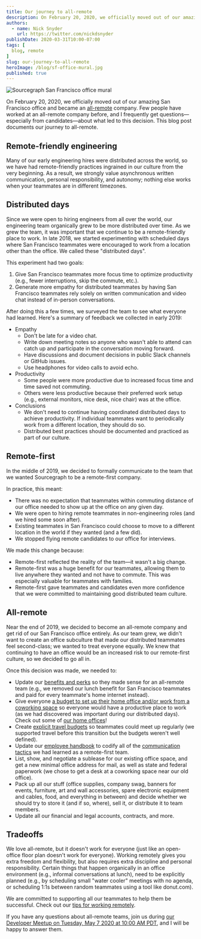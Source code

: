 ```yaml
---
title: Our journey to all-remote
description: On February 20, 2020, we officially moved out of our amazing San Francisco office and became an all-remote company. Few people have worked at an all-remote company before, and I frequently get questions—especially from candidates—about what led to this decision.
authors:
  - name: Nick Snyder
    url: https://twitter.com/nickdsnyder
publishDate: 2020-03-31T10:00-07:00
tags: [
  blog, remote
]
slug: our-journey-to-all-remote
heroImage: /blog/sf-office-mural.jpg
published: true
---
```


![Sourcegraph San Francisco office mural](/blog/sf-office-mural.jpg)

On February 20, 2020, we officially moved out of our amazing San Francisco office and became an [all-remote](https://handbook.sourcegraph.com/company/remote) company. Few people have worked at an all-remote company before, and I frequently get questions—especially from candidates—about what led to this decision. This blog post documents our journey to all-remote.

## Remote-friendly engineering

Many of our early engineering hires were distributed across the world, so we have had remote-friendly practices ingrained in our culture from the very beginning. As a result, we strongly value asynchronous written communication, personal responsibility, and autonomy; nothing else works when your teammates are in different timezones.

## Distributed days

Since we were open to hiring engineers from all over the world, our engineering team organically grew to be more distributed over time. As we grew the team, it was important that we continue to be a remote-friendly place to work. In late 2018, we started experimenting with scheduled days where San Francisco teammates were encouraged to work from a location other than the office. We called these "distributed days".

This experiment had two goals:

1. Give San Francisco teammates more focus time to optimize productivity (e.g., fewer interruptions, skip the commute, etc.).
2. Generate more empathy for distributed teammates by having San Francisco teammates rely solely on written communication and video chat instead of in-person conversations.

After doing this a few times, we surveyed the team to see what everyone had learned. Here's a summary of feedback we collected in early 2019:

- Empathy
    - Don't be late for a video chat.
    - Write down meeting notes so anyone who wasn't able to attend can catch up and participate in the conversation moving forward.
    - Have discussions and document decisions in public Slack channels or GitHub issues.
    - Use headphones for video calls to avoid echo.
- Productivity
    - Some people were more productive due to increased focus time and time saved not commuting.
    - Others were less productive because their preferred work setup (e.g., external monitors, nice desk, nice chair) was at the office.
- Conclusions
    - We don't need to continue having coordinated distributed days to achieve productivity. If individual teammates want to periodically work from a different location, they should do so.
    - Distributed best practices should be documented and practiced as part of our culture.

## Remote-first

In the middle of 2019, we decided to formally communicate to the team that we wanted Sourcegraph to be a remote-first company.

In practice, this meant:

- There was no expectation that teammates within commuting distance of our office needed to show up at the office on any given day.
- We were open to hiring remote teammates in non-engineering roles (and we hired some soon after).
- Existing teammates in San Francisco could choose to move to a different location in the world if they wanted (and a few did).
- We stopped flying remote candidates to our office for interviews.

We made this change because:

- Remote-first reflected the reality of the team—it wasn't a big change.
- Remote-first was a huge benefit for our teammates, allowing them to live anywhere they wanted and not have to commute. This was especially valuable for teammates with families.
- Remote-first gave teammates and candidates even more confidence that we were committed to maintaining good distributed team culture.

## All-remote

Near the end of 2019, we decided to become an all-remote company and get rid of our San Francisco office entirely. As our team grew, we didn't want to create an office subculture that made our distributed teammates feel second-class; we wanted to treat everyone equally. We knew that continuing to have an office would be an increased risk to our remote-first culture, so we decided to go all in.

Once this decision was made, we needed to:

- Update our [benefits and perks](https://handbook.sourcegraph.com/people-ops/benefits-and-perks) so they made sense for an all-remote team (e.g., we removed our lunch benefit for San Francisco teammates and paid for every teammate's home internet instead).
- Give everyone [a budget to set up their home office and/or work from a coworking space](https://handbook.sourcegraph.com/people-ops/spending-company-money) so everyone would have a productive place to work (as we had discovered was important during our distributed days). Check out some of [our home offices](https://about.sourcegraph.com/blog/home-offices-of-sourcegraph)!
- Create [explicit travel budgets](https://handbook.sourcegraph.com/people-ops/travel) so teammates could meet up regularly (we supported travel before this transition but the budgets weren't well defined).
- Update our [employee handbook](https://handbook.sourcegraph.com) to codify all of the [communication tactics](https://handbook.sourcegraph.com/communication) we had learned as a remote-first team.
- List, show, and negotiate a sublease for our existing office space, and get a new minimal office address for mail, as well as state and federal paperwork (we chose to get a desk at a coworking space near our old office).
- Pack up all our stuff (office supplies, company swag, banners for events, furniture, art and wall accessories, spare electronic equipment and cables, food, and everything in between) and decide whether we should try to store it (and if so, where), sell it, or distribute it to team members.
- Update all our financial and legal accounts, contracts, and more.

## Tradeoffs

We love all-remote, but it doesn't work for everyone (just like an open-office floor plan doesn't work for everyone). Working remotely gives you extra freedom and flexibility, but also requires extra discipline and personal responsibility. Certain things that happen organically in an office environment (e.g., informal conversations at lunch), need to be explicitly planned (e.g., by scheduling small "water cooler" meetings with no agenda, or scheduling 1:1s between random teammates using a tool like donut.com).

We are committed to supporting all our teammates to help them be successful. Check out our [tips for working remotely](https://handbook.sourcegraph.com/company/remote/tips).

If you have any questions about all-remote teams, join us during [our Developer Meetup on Tuesday, May 7 2020 at 10:00 AM PDT](https://info.sourcegraph.com/online-meetup-may-7?utm_source=blog), and I will be happy to answer them.
